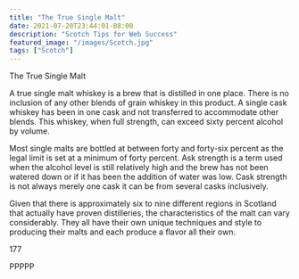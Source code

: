 ```yaml
---
title: "The True Single Malt"
date: 2021-07-20T23:44:01-08:00
description: "Scotch Tips for Web Success"
featured_image: "/images/Scotch.jpg"
tags: ["Scotch"]
---
```


The True Single Malt

A true single malt whiskey is a brew that is distilled in one place. There is no inclusion of any other blends of grain whiskey in this product. A single cask whiskey has been in one cask and not transferred to accommodate other blends. This whiskey, when full strength, can exceed sixty percent alcohol by volume.

Most single malts are bottled at between forty and forty-six percent as the legal limit is set at a minimum of forty percent. Ask strength is a term used when the alcohol level is still relatively high and the brew has not been watered down or if it has been the addition of water was low. Cask strength is not always merely one cask it can be from several casks inclusively.

Given that there is approximately six to nine different regions in Scotland that actually have proven distilleries, the characteristics of the malt can vary considerably. They all have their own unique techniques and style to producing their malts and each produce a flavor all their own. 

177

PPPPP


